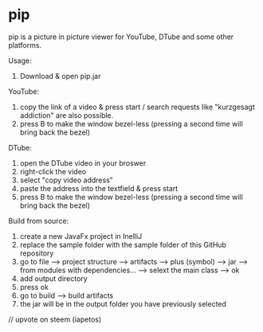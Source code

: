 # pip

pip is a picture in picture viewer for YouTube, DTube and some other platforms.

Usage:
1. Download & open pip.jar

YouTube:
1. copy the link of a video & press start / search requests like "kurzgesagt addiction" are also possible.
2. press B to make the window bezel-less (pressing a second time will bring back the bezel)

DTube:
1. open the DTube video in your broswer
2. right-click the video
3. select "copy video address"
4. paste the address into the textfield & press start
5. press B to make the window bezel-less (pressing a second time will bring back the bezel)

Build from source:
1. create a new JavaFx project in InelliJ
2. replace the sample folder with the sample folder of this GitHub repository
3. go to file --> project structure --> artifacts --> plus (symbol) --> jar --> from modules with dependencies... --> selext the main class --> ok
4. add output directory
5. press ok
6. go to build --> build artifacts
7. the jar will be in the output folder you have previously selected

// upvote on steem (iapetos)
